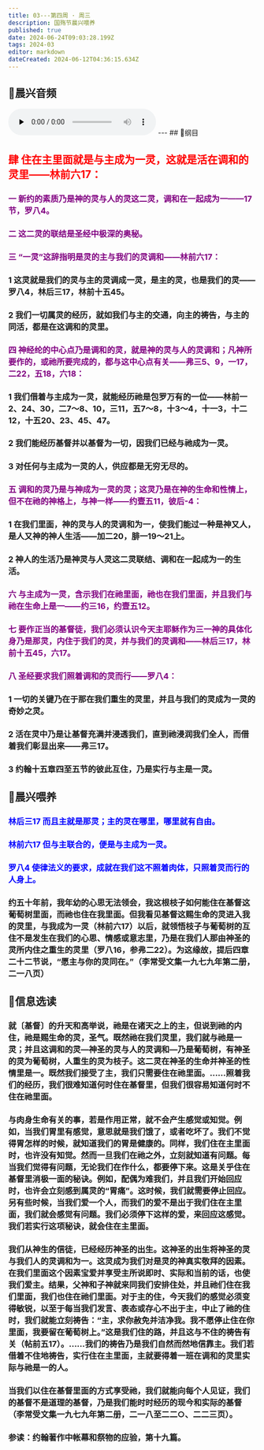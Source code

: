 ```yaml
---
title: 03---第四周 · 周三
description: 国殇节晨兴喂养
published: true
date: 2024-06-24T09:03:28.199Z
tags: 2024-03
editor: markdown
dateCreated: 2024-06-12T04:36:15.634Z
---
```


## 🎵晨兴音频
<audio id="audio" controls="" preload="none">
      <source id="mp3" src="/2024-03/week4/week4day3.mp3">
</audio>
---
## 📖纲目

## <font color=red>肆    住在主里面就是与主成为一灵，这就是活在调和的灵里——林前六17：</font>

### <font color=purple>一    新约的素质乃是神的灵与人的灵这二灵，调和在一起成为一——17节，罗八4。</font>

### <font color=purple>二    这二灵的联结是圣经中极深的奥秘。</font>

### <font color=purple>三    “一灵”这辞指明是灵的主与我们的灵调和——林前六17：</font>

### 1    这灵就是我们的灵与主的灵调成一灵，是主的灵，也是我们的灵——罗八4，林后三17，林前十五45。

### 2    我们一切属灵的经历，就如我们与主的交通，向主的祷告，与主的同活，都是在这调和的灵里。

### <font color=purple>四    神经纶的中心点乃是调和的灵，就是神的灵与人的灵调和；凡神所要作的，或祂所要完成的，都与这中心点有关——弗三5、9，一17，二22，五18，六18：</font>

### 1    我们借着与主成为一灵，就能经历祂是包罗万有的一位——林前一2、24、30，二7～8、10，三11，五7～8，十3～4，十一3，十二12，十五20、23、45、47。

### 2    我们能经历基督并以基督为一切，因我们已经与祂成为一灵。

### 3    对任何与主成为一灵的人，供应都是无穷无尽的。

### <font color=purple>五    调和的灵乃是与神成为一灵的灵；这灵乃是在神的生命和性情上，但不在祂的神格上，与神一样——约壹五11，彼后-4：</font>

### 1    在我们里面，神的灵与人的灵调和为一，使我们能过一种是神又人，是人又神的神人生活——加二20，腓一19～21上。

### 2    神人的生活乃是神灵与人灵这二灵联结、调和在一起成为一的生活。

### <font color=purple>六    与主成为一灵，含示我们在祂里面，祂也在我们里面，并且我们与祂在生命上是一——约三16，约壹五12。</font>

### <font color=purple>七    要作正当的基督徒，我们必须认识今天主耶稣作为三一神的具体化身乃是那灵，内住于我们的灵，并与我们的灵调和——林后三17，林前十五45，六17。</font>

### <font color=purple>八    圣经要求我们照着调和的灵而行——罗八4：</font>

### 1    一切的关键乃在于那在我们重生的灵里，并且与我们的灵成为一灵的奇妙之灵。

### 2    活在灵中乃是让基督充满并浸透我们，直到祂浸润我们全人，而借着我们彰显出来——弗三17。

### 3    约翰十五章四至五节的彼此互住，乃是实行与主是一灵。

## 📖晨兴喂养

### <font color=blue>林后三17    而且主就是那灵；主的灵在哪里，哪里就有自由。</font>

### <font color=blue>林前六17    但与主联合的，便是与主成为一灵。</font>

### <font color=blue>罗八4    使律法义的要求，成就在我们这不照着肉体，只照着灵而行的人身上。</font>

### 约五十年前，我年幼的心思无法领会，我这根枝子如何能住在基督这葡萄树里面，而祂也住在我里面。但我看见基督这赐生命的灵进入我的灵里，与我成为一灵（林前六17）以后，就领悟枝子与葡萄树的互住不是发生在我们的心思、情感或意志里，乃是在我们人那由神圣的灵所内住之重生的灵里（罗八16，参弗二22）。为这缘故，提后四章二十二节说，“愿主与你的灵同在。”（李常受文集一九七九年第二册，二一八页）

## 📖信息选读

### 就〔基督〕的升天和高举说，祂是在诸天之上的主，但说到祂的内住，祂是赐生命的灵，圣气。既然祂在我们灵里，我们就与祂是一灵；并且这调和的灵—神圣的灵与人的灵调和—乃是葡萄树，有神圣的灵为葡萄树，人重生的灵为枝子。这二灵在神圣的生命并神圣的性情里是一。既然我们接受了主，我们只需要住在祂里面。……照着我们的经历，我们很难知道何时住在基督里，但我们很容易知道何时不住在祂里面。

### 与肉身生命有关的事，若是作用正常，就不会产生感觉或知觉。例如，当我们胃里有感觉，意思就是我们饿了，或者吃坏了。我们不觉得胃怎样的时候，就知道我们的胃是健康的。同样，我们住在主里面时，也许没有知觉。然而一旦我们在祂之外，立刻就知道有问题。每当我们觉得有问题，无论我们在作什么，都要停下来。这是关乎住在基督里消极一面的秘诀。例如，配偶为难我们，并且我们开始回应时，也许会立刻感到属灵的“胃痛”。这时候，我们就需要停止回应。另有些时候，当我们爱一个人，而我们的爱不是出于我们住在主里面，我们就会感觉有问题。我们必须停下这样的爱，来回应这感觉。我们若实行这项秘诀，就会住在主里面。

### 我们从神生的信徒，已经经历神圣的出生。这神圣的出生将神圣的灵与我们人的灵调和为一。这灵成为我们对是灵的神真实敬拜的因素。在我们里面这个因素宝爱并享受主所说即时、实际和当前的话，也使我们爱主。结果，父神和子神就来同我们安排住处，并且祂们住在我们里面，我们也住在祂们里面。对于主的住，今天我们的感觉必须变得敏锐，以至于每当我们发言、表态或存心不出于主，中止了祂的住时，我们就能立刻祷告：“主，求你赦免并洁净我。我不愿停止住在你里面，我要留在葡萄树上。”这是我们住的路，并且这与不住的祷告有关（帖前五17）。……我们的祷告乃是我们自然而然地信靠主。我们若借着不住地祷告，实行住在主里面，主就要得着一班在调和的灵里实际与祂是一的人。

### 当我们以住在基督里面的方式享受祂，我们就能向每个人见证，我们的基督不是道理的基督，乃是我们能时时经历的现今和实际的基督（李常受文集一九七九年第二册，二一八至二二○、二二三页）。

### 参读：约翰著作中帐幕和祭物的应验，第十九篇。
<!-- Google tag (gtag.js) -->
<script async src="https://www.googletagmanager.com/gtag/js?id=G-1P8709Z16T"></script>
<script>
  window.dataLayer = window.dataLayer || [];
  function gtag(){dataLayer.push(arguments);}
  gtag('js', new Date());

  gtag('config', 'G-1P8709Z16T');
</script>
